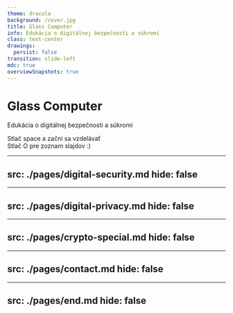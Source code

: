 ```yaml
---
theme: dracula
background: /cover.jpg
title: Glass Computer
info: Edukácia o digitálnej bezpečnosti a súkromí
class: text-center
drawings:
  persist: false
transition: slide-left
mdc: true
overviewSnapshots: true
---
```


# Glass Computer

Edukácia o digitálnej bezpečnosti a súkromí

<div class="pt-12">
  <span @click="$slidev.nav.next" class="px-2 py-1 rounded cursor-pointer" hover="bg-white bg-opacity-10">
    Stlač space a začni sa vzdelávať <carbon:arrow-right class="inline"/>
  </span>
    <br>
  <span>
    Stlač O pre zoznam slajdov :)
  </span>
</div>

<!--
The last comment block of each slide will be treated as slide notes. It will be visible and editable in Presenter Mode along with the slide. [Read more in the docs](https://sli.dev/guide/syntax.html#notes)
-->

---
src: ./pages/digital-security.md
hide: false
---

---
src: ./pages/digital-privacy.md
hide: false
---

---
src: ./pages/crypto-special.md
hide: false
---

---
src: ./pages/contact.md
hide: false
---

---
src: ./pages/end.md
hide: false
---